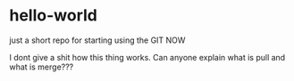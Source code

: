 # hello-world
just a short repo for starting using the GIT NOW


I dont give a shit how this thing works. Can anyone explain what is pull and what is merge???
